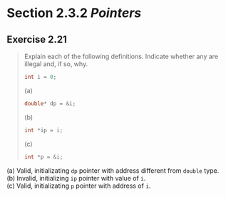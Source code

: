 # Section 2.3.2 _Pointers_

## Exercise 2.21

> Explain each of the following definitions. Indicate whether any are illegal and, if so, why.
>
> ```cpp
> int i = 0;
> ```
> (a)
> ```cpp
> double* dp = &i;
> ```
> (b)
> ```cpp
> int *ip = i;
> ```
> (c)
> ```cpp
> int *p = &i;
> ```

(a) Valid, initializating `dp` pointer with address different from `double` type.  
(b) Invalid, initializing `ip` pointer with value of `i`.  
(c) Valid, initializating `p` pointer with address of `i`.
